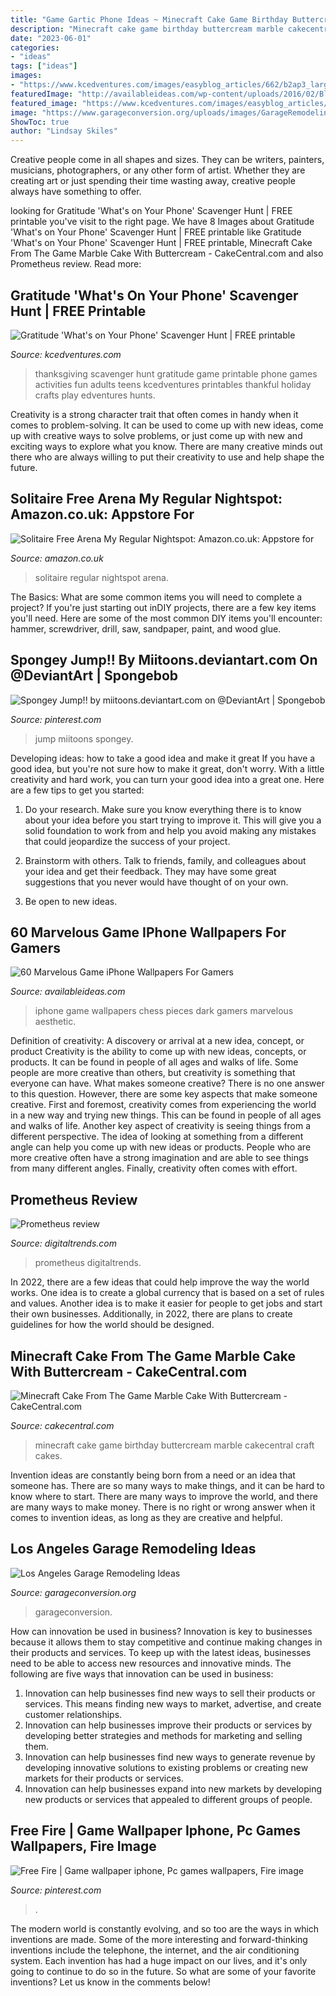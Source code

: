 ```yaml
---
title: "Game Gartic Phone Ideas ~ Minecraft Cake Game Birthday Buttercream Marble Cakecentral Craft Cakes"
description: "Minecraft cake game birthday buttercream marble cakecentral craft cakes"
date: "2023-06-01"
categories:
- "ideas"
tags: ["ideas"]
images:
- "https://www.kcedventures.com/images/easyblog_articles/662/b2ap3_large_phonechallengetitl_20181108-184741_1.jpg"
featuredImage: "http://availableideas.com/wp-content/uploads/2016/02/Black-And-White-Chess-Board-Pieces-iPhone-6-Plus-HD-Wallpaper.jpg"
featured_image: "https://www.kcedventures.com/images/easyblog_articles/662/b2ap3_large_phonechallengetitl_20181108-184741_1.jpg"
image: "https://www.garageconversion.org/uploads/images/GarageRemodeling/Garage-remodeling--5-.jpg"
ShowToc: true
author: "Lindsay Skiles"
---
```



Creative people come in all shapes and sizes. They can be writers, painters, musicians, photographers, or any other form of artist. Whether they are creating art or just spending their time wasting away, creative people always have something to offer.

	

		
looking for Gratitude &#039;What&#039;s on Your Phone&#039; Scavenger Hunt | FREE printable you've visit to the right page. We have 8 Images about Gratitude &#039;What&#039;s on Your Phone&#039; Scavenger Hunt | FREE printable like Gratitude &#039;What&#039;s on Your Phone&#039; Scavenger Hunt | FREE printable, Minecraft Cake From The Game Marble Cake With Buttercream - CakeCentral.com and also Prometheus review. Read more:
		
    
## Gratitude &#039;What&#039;s On Your Phone&#039; Scavenger Hunt | FREE Printable

<img loading=lazy src="https://www.kcedventures.com/images/easyblog_articles/662/b2ap3_large_phonechallengetitl_20181108-184741_1.jpg" onerror="this.onerror=null;this.src='https://tse2.mm.bing.net/th?id=OIP.KLiMdxyhYidOhmcNlxhxWQHaLH&amp;pid=15.1';" alt="Gratitude &#039;What&#039;s on Your Phone&#039; Scavenger Hunt | FREE printable">

_Source: kcedventures.com_

>thanksgiving scavenger hunt gratitude game printable phone games activities fun adults teens kcedventures printables thankful holiday crafts play edventures hunts. 

	

Creativity is a strong character trait that often comes in handy when it comes to problem-solving. It can be used to come up with new ideas, come up with creative ways to solve problems, or just come up with new and exciting ways to explore what you know. There are many creative minds out there who are always willing to put their creativity to use and help shape the future.

    
## Solitaire Free Arena My Regular Nightspot: Amazon.co.uk: Appstore For

<img loading=lazy src="https://images-eu.ssl-images-amazon.com/images/I/91Cq6GjUvSL.png" onerror="this.onerror=null;this.src='https://tse2.mm.bing.net/th?id=OIP.zJbbr5-5D_oKWiyzfViXaAHaL2&amp;pid=15.1';" alt="Solitaire Free Arena My Regular Nightspot: Amazon.co.uk: Appstore for">

_Source: amazon.co.uk_

>solitaire regular nightspot arena. 

	

The Basics: What are some common items you will need to complete a project?
If you're just starting out inDIY projects, there are a few key items you'll need. Here are some of the most common DIY items you'll encounter: hammer, screwdriver, drill, saw, sandpaper, paint, and wood glue.

    
## Spongey Jump!! By Miitoons.deviantart.com On @DeviantArt | Spongebob

<img loading=lazy src="https://i.pinimg.com/736x/fe/b2/fb/feb2fb97051cb6bb2c7392c7e66d078e--fanart-cartoon.jpg" onerror="this.onerror=null;this.src='https://tse4.mm.bing.net/th?id=OIP.ZrtsnSdBLpl85i4NQDFmRAHaLH&amp;pid=15.1';" alt="Spongey Jump!! by miitoons.deviantart.com on @DeviantArt | Spongebob">

_Source: pinterest.com_

>jump miitoons spongey. 

	

Developing ideas: how to take a good idea and make it great
If you have a good idea, but you're not sure how to make it great, don't worry. With a little creativity and hard work, you can turn your good idea into a great one.
Here are a few tips to get you started:

1. Do your research. Make sure you know everything there is to know about your idea before you start trying to improve it. This will give you a solid foundation to work from and help you avoid making any mistakes that could jeopardize the success of your project.

2. Brainstorm with others. Talk to friends, family, and colleagues about your idea and get their feedback. They may have some great suggestions that you never would have thought of on your own.

3. Be open to new ideas.

    
## 60 Marvelous Game IPhone Wallpapers For Gamers

<img loading=lazy src="http://availableideas.com/wp-content/uploads/2016/02/Black-And-White-Chess-Board-Pieces-iPhone-6-Plus-HD-Wallpaper.jpg" onerror="this.onerror=null;this.src='https://tse2.mm.bing.net/th?id=OIP.19SGnv5hCpS3jQo_jsAKxgHaL2&amp;pid=15.1';" alt="60 Marvelous Game iPhone Wallpapers For Gamers">

_Source: availableideas.com_

>iphone game wallpapers chess pieces dark gamers marvelous aesthetic. 

	

Definition of creativity: A discovery or arrival at a new idea, concept, or product
Creativity is the ability to come up with new ideas, concepts, or products. It can be found in people of all ages and walks of life. Some people are more creative than others, but creativity is something that everyone can have. What makes someone creative? There is no one answer to this question. However, there are some key aspects that make someone creative. First and foremost, creativity comes from experiencing the world in a new way and trying new things. This can be found in people of all ages and walks of life. Another key aspect of creativity is seeing things from a different perspective. The idea of looking at something from a different angle can help you come up with new ideas or products. People who are more creative often have a strong imagination and are able to see things from many different angles. Finally, creativity often comes with effort.

    
## Prometheus Review

<img loading=lazy src="https://icdn2.digitaltrends.com/image/digitaltrends/36-images-from-ridley-scotts-prometheus-14-1200x630-c-ar1.91.jpg" onerror="this.onerror=null;this.src='https://tse3.mm.bing.net/th?id=OIP.ePXUn7cGsQVGbLbSt3levgHaD4&amp;pid=15.1';" alt="Prometheus review">

_Source: digitaltrends.com_

>prometheus digitaltrends. 

	

In 2022, there are a few ideas that could help improve the way the world works. One idea is to create a global currency that is based on a set of rules and values. Another idea is to make it easier for people to get jobs and start their own businesses. Additionally, in 2022, there are plans to create guidelines for how the world should be designed.

    
## Minecraft Cake From The Game Marble Cake With Buttercream - CakeCentral.com

<img loading=lazy src="https://cdn001.cakecentral.com/gallery/2015/03/900_639732OxEA_minecraft-cake-from-the-game-marble-cake-with-buttercream.jpg" onerror="this.onerror=null;this.src='https://tse3.mm.bing.net/th?id=OIP.3zBCL7UISGu9wJzMxJqCswHaJ4&amp;pid=15.1';" alt="Minecraft Cake From The Game Marble Cake With Buttercream - CakeCentral.com">

_Source: cakecentral.com_

>minecraft cake game birthday buttercream marble cakecentral craft cakes. 

	

Invention ideas are constantly being born from a need or an idea that someone has. There are so many ways to make things, and it can be hard to know where to start. There are many ways to improve the world, and there are many ways to make money. There is no right or wrong answer when it comes to invention ideas, as long as they are creative and helpful.

    
## Los Angeles Garage Remodeling Ideas

<img loading=lazy src="https://www.garageconversion.org/uploads/images/GarageRemodeling/Garage-remodeling--5-.jpg" onerror="this.onerror=null;this.src='https://tse3.mm.bing.net/th?id=OIP.-Ilx9Qn1c4Q3CI1eYTch-QHaDc&amp;pid=15.1';" alt="Los Angeles Garage Remodeling Ideas">

_Source: garageconversion.org_

>garageconversion. 

	

How can innovation be used in business?
Innovation is key to businesses because it allows them to stay competitive and continue making changes in their products and services. To keep up with the latest ideas, businesses need to be able to access new resources and innovative minds. The following are five ways that innovation can be used in business: 
1. Innovation can help businesses find new ways to sell their products or services. This means finding new ways to market, advertise, and create customer relationships. 
2. Innovation can help businesses improve their products or services by developing better strategies and methods for marketing and selling them. 
3. Innovation can help businesses find new ways to generate revenue by developing innovative solutions to existing problems or creating new markets for their products or services. 
4. Innovation can help businesses expand into new markets by developing new products or services that appealed to different groups of people. 

    
## Free Fire | Game Wallpaper Iphone, Pc Games Wallpapers, Fire Image

<img loading=lazy src="https://i.pinimg.com/736x/84/59/f7/8459f773907b5c51aa3a720ca1c7a13b.jpg" onerror="this.onerror=null;this.src='https://tse3.mm.bing.net/th?id=OIP.DlftsfdT-NtreQx1rSKgawHaO0&amp;pid=15.1';" alt="Free Fire | Game wallpaper iphone, Pc games wallpapers, Fire image">

_Source: pinterest.com_

>. 

	

The modern world is constantly evolving, and so too are the ways in which inventions are made. Some of the more interesting and forward-thinking inventions include the telephone, the internet, and the air conditioning system. Each invention has had a huge impact on our lives, and it's only going to continue to do so in the future. So what are some of your favorite inventions? Let us know in the comments below!

